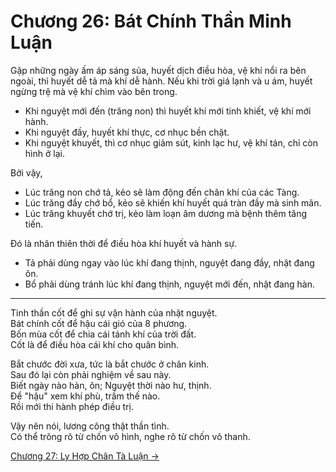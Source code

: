 # Chương 26: Bát Chính Thần Minh Luận

Gặp những ngày ấm áp sáng sủa, huyết dịch điều hòa, vệ khí nổi ra bên ngoài, thì
huyết dễ tả mà khí dễ hành. Nếu khi trời giá lạnh và u ám, huyết ngừng trệ mà vệ
khí chìm vào bên trong.

- Khi nguyệt mới đến (trăng non) thì huyết khí mới tinh khiết, vệ khí mới hành.
- Khi nguyệt đầy, huyết khí thực, cơ nhục bền chặt.
- Khi nguyệt khuyết, thì cơ nhục giảm sút, kinh lạc hư, vệ khí tán, chỉ còn hình
ở lại.

Bởi vậy,

- Lúc trăng non chớ tả, kẻo sẽ làm động đến chân khí của các Tàng.  
- Lúc trăng đầy chớ bổ, kẻo sẽ khiến khí huyết quá tràn đầy mà sinh mãn.  
- Lúc trăng khuyết chớ trị, kẻo làm loạn âm dương mà bệnh thêm tăng tiến.

Đó là nhân thiên thời để điều hòa khí huyết và hành sự.

- Tả phải dùng ngay vào lúc khí đang thịnh, nguyệt đang đầy, nhật đang ôn.
- Bổ phải dùng tránh lúc khí đang thịnh, nguyệt mới đến, nhật đang hàn.

***

Tinh thần cốt để ghi sự vận hành của nhật nguyệt.  
Bát chính cốt để hậu cái gió của 8 phương.  
Bốn mùa cốt để chia cái tánh khí của trời đất.  
Cốt là để điều hòa cái khí cho quân bình.

Bắt chước đời xưa, tức là bắt chước ở chân kinh.  
Sau đó lại còn phải nghiệm về sau này.  
Biết ngày nào hàn, ôn; Nguyệt thời nào hư, thịnh.  
Để "hậu" xem khí phù, trầm thế nào.  
Rồi mới thi hành phép điều trị.

Vậy nên nói, lương công thật thần tình.  
Có thể trông rõ từ chốn vô hình, nghe rõ từ chốn vô thanh.

[Chương 27: Ly Hợp Chân Tà Luận &rarr;](https://github.com/thaicuc/sach-y-dich/blob/master/contents/27-ly-hop-chan-ta-luan.md)
